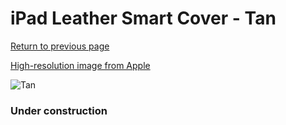 # iPad Leather Smart Cover - Tan

[Return to previous page](/ipad_2)

[High-resolution image from Apple](https://store.storeimages.cdn-apple.com/8756/as-images.apple.com/is/MC948?wid=4500&hei=4500&fmt=png)

<div style="width: 384px"><img src="/everysource/MC948.png" alt="Tan"></div>

### Under construction
